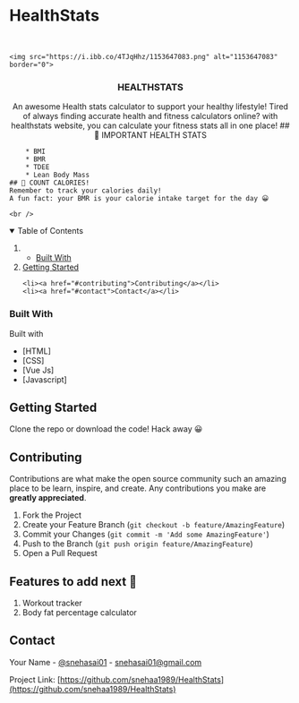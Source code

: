 # HealthStats

<!-- PROJECT LOGO -->
<br />
<p align="center">
  
    <img src="https://i.ibb.co/4TJqHhz/1153647083.png" alt="1153647083" border="0">
  

  <h3 align="center">HEALTHSTATS</h3>

  <p align="center">
    An awesome Health stats calculator to support your healthy lifestyle!
    Tired of always finding accurate health and fitness calculators online? with healthstats website, you can calculate your fitness stats all in one place!
    ## 📖 IMPORTANT HEALTH STATS

        * BMI
        * BMR
        * TDEE
        * Lean Body Mass
    ## 🥣 COUNT CALORIES!
    Remember to track your calories daily! 
    A fun fact: your BMR is your calorie intake target for the day 😀
        
    <br />
    
  </p>
</p>



<!-- TABLE OF CONTENTS -->
<details open="open">
  <summary>Table of Contents</summary>
  <ol>
    <li>
      <ul>
        <li><a href="#built-with">Built With</a></li>
      </ul>
    </li>
    <li>
      <a href="#getting-started">Getting Started</a>
    </li>
    
    <li><a href="#contributing">Contributing</a></li>
    <li><a href="#contact">Contact</a></li>
  </ol>
</details>


### Built With

Built with
* [HTML]
* [CSS]
* [Vue Js]
* [Javascript]



<!-- GETTING STARTED -->
## Getting Started

Clone the repo or download the code! Hack away 😀


<!-- CONTRIBUTING -->
## Contributing

Contributions are what make the open source community such an amazing place to be learn, inspire, and create. Any contributions you make are **greatly appreciated**.

1. Fork the Project
2. Create your Feature Branch (`git checkout -b feature/AmazingFeature`)
3. Commit your Changes (`git commit -m 'Add some AmazingFeature'`)
4. Push to the Branch (`git push origin feature/AmazingFeature`)
5. Open a Pull Request

## Features to add next 🚩

1. Workout tracker
2. Body fat percentage calculator

<!-- CONTACT -->
## Contact

Your Name - [@snehasai01](https://twitter.com/snehasai01) - snehasai01@gmail.com

Project Link: [https://github.com/snehaa1989/HealthStats](https://github.com/snehaa1989/HealthStats)
